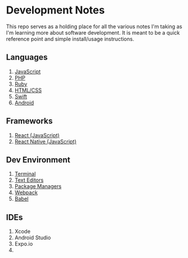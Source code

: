 # Development Notes

This repo serves as a holding place for all the various notes I'm taking as I'm learning more about software development. It is meant to be a quick reference point and simple install/usage instructions. 

## Languages 

1. [JavaScript](#)
2. [PHP](#)
3. [Ruby](#)
4. [HTML/CSS](#)
5. [Swift](#)
6. [Android](#)

## Frameworks

1. [React (JavaScript)](#)
2. [React Native (JavaScript)](#) 

## Dev Environment

1. [Terminal](#)
2. [Text Editors](#)
3. [Package Managers](#)
4. [Webpack](#)
5. [Babel](#)

## IDEs

1. Xcode
2. Android Studio
3. Expo.io
4. 


